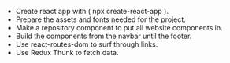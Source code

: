 - Create react app with ( npx create-react-app ).
- Prepare the assets and fonts needed for the project.
- Make a repository component to put all website components in.
- Build the components from the navbar until the footer.
- Use react-routes-dom to surf through links.
- Use Redux Thunk to fetch data.